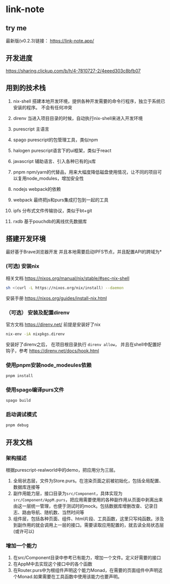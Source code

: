 # link-note


## try me
最新版(v0.2.3)链接： https://link-note.app/  

## 开发进度
https://sharing.clickup.com/b/h/4-7810727-2/4eeed303c8bfb07


## 用到的技术栈

1. nix-shell 搭建本地开发环境，提供各种开发需要的命令行程序，独立于系统已安装的程序。 不会有任何冲突
10. direnv 当进入项目目录的时候，自动执行nix-shell来进入开发环境

1. purescript 主语言
2. spago purescript的包管理工具，类似npm
3. halogen purescript语言下的ui框架，类似于react

2. javascript 辅助语言、引入各种已有的js库
5. pnpm npm/yarn的代替品，用来大幅度降低磁盘使用情况，让不同的项目可以复用node_modules，增加安全性

9. nodejs webpack的依赖
8. webpack 最终把js和purs集成打包到一起的工具

6. ipfs 分布式文件传输协议，类似于bt+git
7. rxdb 基于pouchdb的离线优先数据库

## 搭建开发环境

最好基于Brave浏览器开发
并且本地需要启动IPFS节点，并且配置API的跨域为*

### (可选) 安装nix
相关文档 https://nixos.org/manual/nix/stable/#sec-nix-shell
``` bash
sh <(curl -L https://nixos.org/nix/install) --daemon
```

安装手册  https://nixos.org/guides/install-nix.html

### （可选） 安装及配置direnv
官方文档 https://direnv.net/
前提是安装好了nix

``` bash
nix-env -iA nixpkgs.direnv
```

安装好了direnv之后， 在项目根目录执行 `direnv allow`，
并且在shell中配置好钩子，参考 https://direnv.net/docs/hook.html

### 使用pnpm安装node_modeules依赖
```bash
pnpm install
```

### 使用spago编译purs文件
```bash
spago build
```


### 启动调试模式
```bash
pnpm debug
```

## 开发文档

### 架构描述
根据purescript-realworld中的demo，把应用分为三层。
1. 全局状态层，文件为Store.purs。在渲染页面之前被初始化，包括全局配置、数据库连接等
2. 副作用能力层，接口目录为`src/Component`，具体实现为`src/Component/AppM.purs`，把应用需要使用的各种副作用从页面中剥离出来由这一层统一管理，也便于测试时的mock。包括数据库增删改查、记录日志、路由导航、随机数、当然时间等
3. 组件层，包括各种页面、组件、html片段、工具函数，这里只写纯函数。涉及到副作用的就会调用上一层的接口。需要读取应用配置的，就去读全局状态层(或许可以)

### 增加一个能力
1. 在src/Component目录中参考已有能力，增加一个文件。定义好需要的接口
2. 在AppM中去实现这个接口中的各个函数
3. 在Router.purs中为根组件声明这个能力Monad，在需要的页面组件中声明这个Monad.如果需要在工具函数中使用该能力也要声明。
